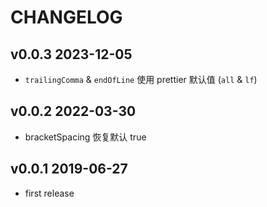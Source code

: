 # CHANGELOG

## v0.0.3 2023-12-05

- `trailingComma` & `endOfLine` 使用 prettier 默认值 (`all` & `lf`)

## v0.0.2 2022-03-30

- bracketSpacing 恢复默认 true

## v0.0.1 2019-06-27

- first release
